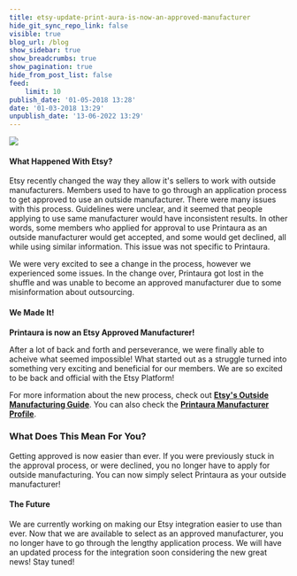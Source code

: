 ```yaml
---
title: etsy-update-print-aura-is-now-an-approved-manufacturer
hide_git_sync_repo_link: false
visible: true
blog_url: /blog
show_sidebar: true
show_breadcrumbs: true
show_pagination: true
hide_from_post_list: false
feed:
    limit: 10
publish_date: '01-05-2018 13:28'
date: '01-03-2018 13:29'
unpublish_date: '13-06-2022 13:29'
---
```


[![](etsy-1.jpg)](/blog/e-commerce-tips/etsy-update-print-aura-is-now-an-approved-manufacturer)

<h4>What Happened With Etsy?</h4>

Etsy recently changed the way they allow it's sellers to work with outside manufacturers. Members used to have to go through an application process to get approved to use an outside manufacturer. There were many issues with this process. Guidelines were unclear, and it seemed that people applying to use same manufacturer would have inconsistent results. In other words, some members who applied for approval to use Printaura as an outside manufacturer would get accepted, and some would get declined, all while using similar information. This issue was not specific to Printaura. 

We were very excited to see a change in the process, however we experienced some issues. In the change over, Printaura got lost in the shuffle and was unable to become an approved manufacturer due to some misinformation about outsourcing.  

<h4>We Made It! </h4>

<strong>Printaura is now an Etsy Approved Manufacturer! </strong>

After a lot of back and forth and perseverance, we were finally able to acheive what seemed impossible! What started out as a struggle turned into something very exciting and beneficial for our members. We are so excited to be back and official with the Etsy Platform! 

For more information about the new process, check out <strong><a href="https://www.etsy.com/" target="_blank">Etsy's Outside Manufacturing Guide</a></strong>. 
You can also check the <strong><a href="https://www.etsy.com/" target="_blank">Printaura Manufacturer Profile</a></strong>. 

<h3>What Does This Mean For You?</h3>

Getting approved is now easier than ever. If you were previously stuck in the approval process, or were declined, you no longer have to apply for outside manufacturing. You can now simply select Printaura as your outside manufacturer! 

<h4> The Future </h4>

We are currently working on making our Etsy integration easier to use than ever. Now that we are available to select as an approved manufacturer, you no longer have to go through the lengthy application process. We will have an updated process for the integration soon considering the new great news! Stay tuned! 